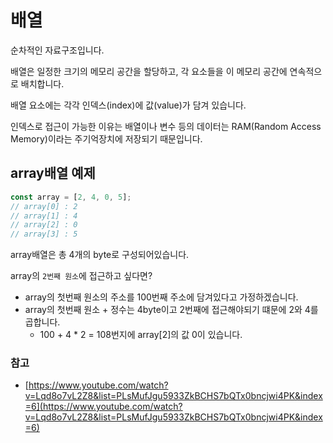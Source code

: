 # 배열

순차적인 자료구조입니다.

배열은 일정한 크기의 메모리 공간을 할당하고, 각 요소들을 이 메모리 공간에 연속적으로 배치합니다.

배열 요소에는 각각 인덱스(index)에 값(value)가 담겨 있습니다.

인덱스로 접근이 가능한 이유는 배열이나 변수 등의 데이터는 RAM(Random Access Memory)이라는 주기억장치에 저장되기 때문입니다.

## array배열 예제

```js
const array = [2, 4, 0, 5];
// array[0] : 2
// array[1] : 4
// array[2] : 0
// array[3] : 5
```

array배열은 총 4개의 byte로 구성되어있습니다.

array의 `2번째 원소`에 접근하고 싶다면?

- array의 첫번째 원소의 주소를 100번째 주소에 담겨있다고 가정하겠습니다.
- array의 첫번째 원소 + 정수는 4byte이고 2번째에 접근해야되기 떄문에 2와 4를 곱합니다.
  - 100 + 4 \* 2 = 108번지에 array[2]의 값 0이 있습니다.

### 참고

- [https://www.youtube.com/watch?v=Lqd8o7vL2Z8&list=PLsMufJgu5933ZkBCHS7bQTx0bncjwi4PK&index=6](https://www.youtube.com/watch?v=Lqd8o7vL2Z8&list=PLsMufJgu5933ZkBCHS7bQTx0bncjwi4PK&index=6)
